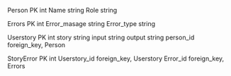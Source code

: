 Person
  PK              int
  Name            string
  Role            string
 
Errors
  PK              int
  Error_masage    string
  Error_type      string
  
Userstory
  PK              int
  story           string
  input           string
  output          string
  person_id       foreign_key, Person
  
  
StoryError
  PK              int
  Userstory_id    foreign_key, Userstory
  Error_id        foreign_key, Errors
